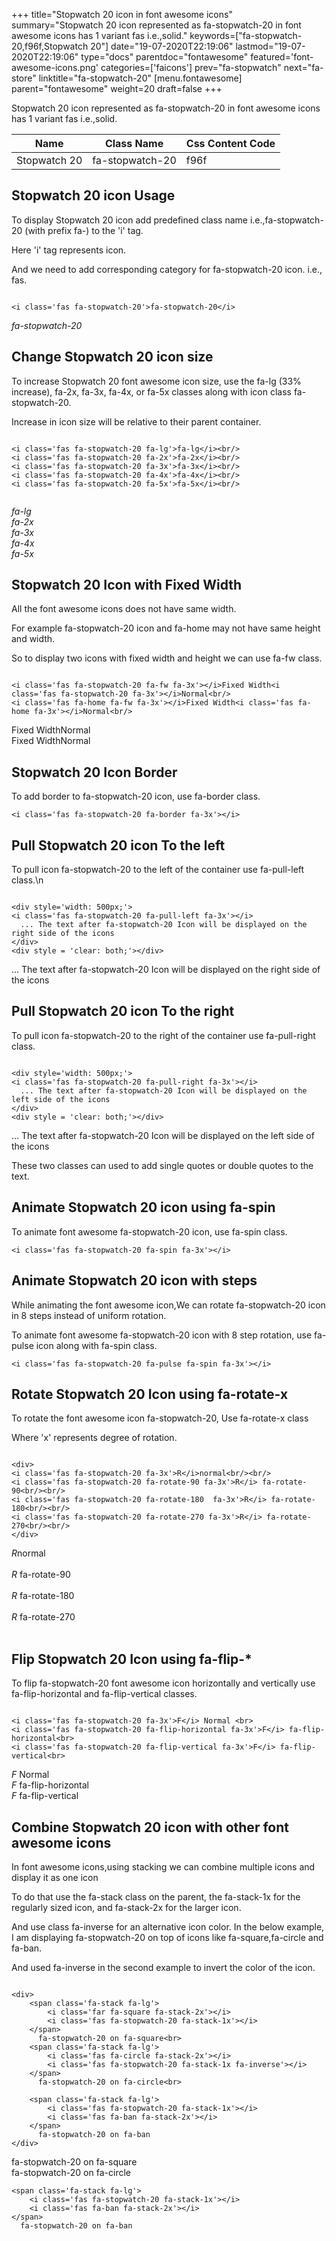 +++
title="Stopwatch 20 icon in font awesome icons"
summary="Stopwatch 20 icon represented as fa-stopwatch-20 in font awesome icons has 1 variant fas i.e.,solid."
keywords=["fa-stopwatch-20,f96f,Stopwatch 20"]
date="19-07-2020T22:19:06"
lastmod="19-07-2020T22:19:06"
type="docs"
parentdoc="fontawesome"
featured='font-awesome-icons.png'
categories=['faicons']
prev="fa-stopwatch"
next="fa-store"
linktitle="fa-stopwatch-20"
[menu.fontawesome]
parent="fontawesome"
weight=20
draft=false
+++


Stopwatch 20 icon represented as fa-stopwatch-20 in font awesome icons has 1 variant fas i.e.,solid.

<div class='table-responsive'><table class='table'><thead><tr><th>Name</th><th>Class Name</th><th>Css Content Code</th></tr></thead><tbody><tr><td>Stopwatch 20</td><td>fa-stopwatch-20</td><td>f96f</td></tr></tbody></table></div>



## Stopwatch 20 icon Usage

To display Stopwatch 20 icon add predefined class name i.e.,fa-stopwatch-20 (with prefix fa-) to the 'i' tag.

Here 'i' tag represents icon.

And we need to add corresponding category for fa-stopwatch-20 icon. i.e., fas.


```

<i class='fas fa-stopwatch-20'>fa-stopwatch-20</i>
```

<i class='fas fa-stopwatch-20'>fa-stopwatch-20</i>




## Change Stopwatch 20 icon size
To increase Stopwatch 20 font awesome icon size, use the fa-lg (33% increase), fa-2x, fa-3x, fa-4x, or fa-5x classes along with icon class fa-stopwatch-20.

Increase in icon size will be relative to their parent container. 

```

<i class='fas fa-stopwatch-20 fa-lg'>fa-lg</i><br/>
<i class='fas fa-stopwatch-20 fa-2x'>fa-2x</i><br/>
<i class='fas fa-stopwatch-20 fa-3x'>fa-3x</i><br/>
<i class='fas fa-stopwatch-20 fa-4x'>fa-4x</i><br/>
<i class='fas fa-stopwatch-20 fa-5x'>fa-5x</i><br/>
            
```

<i class='fas fa-stopwatch-20 fa-lg'>fa-lg</i><br/>
<i class='fas fa-stopwatch-20 fa-2x'>fa-2x</i><br/>
<i class='fas fa-stopwatch-20 fa-3x'>fa-3x</i><br/>
<i class='fas fa-stopwatch-20 fa-4x'>fa-4x</i><br/>
<i class='fas fa-stopwatch-20 fa-5x'>fa-5x</i><br/>
            



## Stopwatch 20 Icon with Fixed Width 

All the font awesome icons does not have same width.

For example fa-stopwatch-20 icon and fa-home may not have same height and width.

So to display two icons with fixed width and height we can use fa-fw class.


```

<i class='fas fa-stopwatch-20 fa-fw fa-3x'></i>Fixed Width<i class='fas fa-stopwatch-20 fa-3x'></i>Normal<br/>
<i class='fas fa-home fa-fw fa-3x'></i>Fixed Width<i class='fas fa-home fa-3x'></i>Normal<br/>
```

<i class='fas fa-stopwatch-20 fa-fw fa-3x'></i>Fixed Width<i class='fas fa-stopwatch-20 fa-3x'></i>Normal<br/>
<i class='fas fa-home fa-fw fa-3x'></i>Fixed Width<i class='fas fa-home fa-3x'></i>Normal<br/>



## Stopwatch 20 Icon Border 

To add border to fa-stopwatch-20 icon, use fa-border class.


```
<i class='fas fa-stopwatch-20 fa-border fa-3x'></i>

```
<i class='fas fa-stopwatch-20 fa-border fa-3x'></i>





## Pull Stopwatch 20 icon To the left

To pull icon fa-stopwatch-20 to the left of the container use fa-pull-left class.\n

```

<div style='width: 500px;'>
<i class='fas fa-stopwatch-20 fa-pull-left fa-3x'></i>
  ... The text after fa-stopwatch-20 Icon will be displayed on the right side of the icons
</div>
<div style = 'clear: both;'></div>
```

<div style='width: 500px;'>
<i class='fas fa-stopwatch-20 fa-pull-left fa-3x'></i>
  ... The text after fa-stopwatch-20 Icon will be displayed on the right side of the icons
</div>
<div style = 'clear: both;'></div>




## Pull Stopwatch 20 icon To the right
To pull icon fa-stopwatch-20 to the right of the container use fa-pull-right class.

```

<div style='width: 500px;'>
<i class='fas fa-stopwatch-20 fa-pull-right fa-3x'></i>
  ... The text after fa-stopwatch-20 Icon will be displayed on the left side of the icons
</div>
<div style = 'clear: both;'></div>
```

<div style='width: 500px;'>
<i class='fas fa-stopwatch-20 fa-pull-right fa-3x'></i>
  ... The text after fa-stopwatch-20 Icon will be displayed on the left side of the icons
</div>
<div style = 'clear: both;'></div>

These two classes can used to add single quotes or double quotes to the text.


## Animate Stopwatch 20 icon using fa-spin
To animate font awesome fa-stopwatch-20 icon, use fa-spin class.

```
<i class='fas fa-stopwatch-20 fa-spin fa-3x'></i>
```
<i class='fas fa-stopwatch-20 fa-spin fa-3x'></i>




## Animate Stopwatch 20 icon with steps
While animating the font awesome icon,We can rotate fa-stopwatch-20 icon in 8 steps instead of uniform rotation.

To animate font awesome fa-stopwatch-20 icon with 8 step rotation, use fa-pulse icon along with fa-spin class.


```
<i class='fas fa-stopwatch-20 fa-pulse fa-spin fa-3x'></i>

```
<i class='fas fa-stopwatch-20 fa-pulse fa-spin fa-3x'></i>





## Rotate Stopwatch 20 Icon using fa-rotate-x
To rotate the font awesome icon fa-stopwatch-20, Use fa-rotate-x class

Where 'x' represents degree of rotation.


```

<div>
<i class='fas fa-stopwatch-20 fa-3x'>R</i>normal<br/><br/>
<i class='fas fa-stopwatch-20 fa-rotate-90 fa-3x'>R</i> fa-rotate-90<br/><br/> 
<i class='fas fa-stopwatch-20 fa-rotate-180  fa-3x'>R</i> fa-rotate-180<br/><br/> 
<i class='fas fa-stopwatch-20 fa-rotate-270 fa-3x'>R</i> fa-rotate-270<br/><br/>
</div>
```

<div>
<i class='fas fa-stopwatch-20 fa-3x'>R</i>normal<br/><br/>
<i class='fas fa-stopwatch-20 fa-rotate-90 fa-3x'>R</i> fa-rotate-90<br/><br/> 
<i class='fas fa-stopwatch-20 fa-rotate-180  fa-3x'>R</i> fa-rotate-180<br/><br/> 
<i class='fas fa-stopwatch-20 fa-rotate-270 fa-3x'>R</i> fa-rotate-270<br/><br/>
</div>




## Flip Stopwatch 20 Icon using fa-flip-*
To flip fa-stopwatch-20 font awesome icon horizontally and vertically use fa-flip-horizontal and fa-flip-vertical classes. 

```

<i class='fas fa-stopwatch-20 fa-3x'>F</i> Normal <br>
<i class='fas fa-stopwatch-20 fa-flip-horizontal fa-3x'>F</i> fa-flip-horizontal<br>
<i class='fas fa-stopwatch-20 fa-flip-vertical fa-3x'>F</i> fa-flip-vertical<br>
```

<i class='fas fa-stopwatch-20 fa-3x'>F</i> Normal <br>
<i class='fas fa-stopwatch-20 fa-flip-horizontal fa-3x'>F</i> fa-flip-horizontal<br>
<i class='fas fa-stopwatch-20 fa-flip-vertical fa-3x'>F</i> fa-flip-vertical<br>




## Combine Stopwatch 20 icon with other font awesome icons
In font awesome icons,using stacking we can combine multiple icons and display it as one icon 

To do that use the fa-stack class on the parent, the fa-stack-1x for the regularly sized icon, and fa-stack-2x for the larger icon.

And use class fa-inverse for an alternative icon color. 
In the below example, I am displaying fa-stopwatch-20 on top of icons like fa-square,fa-circle and fa-ban.

And used fa-inverse in the second example to invert the color of the icon.

```

<div>
    <span class='fa-stack fa-lg'>
        <i class='far fa-square fa-stack-2x'></i>
        <i class='fas fa-stopwatch-20 fa-stack-1x'></i>
    </span>
      fa-stopwatch-20 on fa-square<br>
    <span class='fa-stack fa-lg'>
        <i class='fas fa-circle fa-stack-2x'></i>
        <i class='fas fa-stopwatch-20 fa-stack-1x fa-inverse'></i>
    </span>
      fa-stopwatch-20 on fa-circle<br>

    <span class='fa-stack fa-lg'>
        <i class='fas fa-stopwatch-20 fa-stack-1x'></i>
        <i class='fas fa-ban fa-stack-2x'></i>
    </span>
      fa-stopwatch-20 on fa-ban
</div>
```

<div>
    <span class='fa-stack fa-lg'>
        <i class='far fa-square fa-stack-2x'></i>
        <i class='fas fa-stopwatch-20 fa-stack-1x'></i>
    </span>
      fa-stopwatch-20 on fa-square<br>
    <span class='fa-stack fa-lg'>
        <i class='fas fa-circle fa-stack-2x'></i>
        <i class='fas fa-stopwatch-20 fa-stack-1x fa-inverse'></i>
    </span>
      fa-stopwatch-20 on fa-circle<br>

    <span class='fa-stack fa-lg'>
        <i class='fas fa-stopwatch-20 fa-stack-1x'></i>
        <i class='fas fa-ban fa-stack-2x'></i>
    </span>
      fa-stopwatch-20 on fa-ban
</div>






